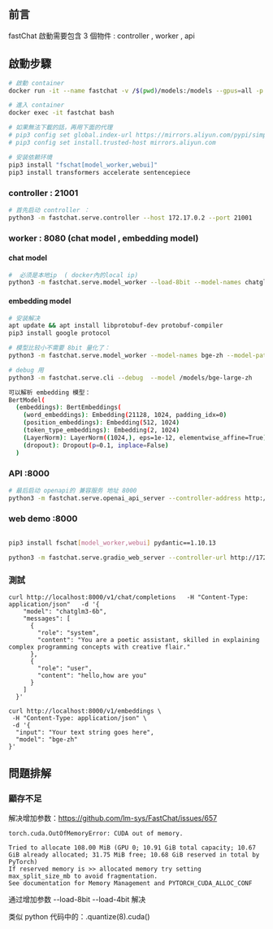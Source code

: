 ## 前言

fastChat 啟動需要包含 3 個物件 : controller , worker , api 

## 啟動步驟

```bash
# 啟動 container
docker run -it --name fastchat -v /$(pwd)/models:/models --gpus=all -p 8000:8000 pytorch/pytorch:2.0.1-cuda11.7-cudnn8-devel

# 進入 container
docker exec -it fastchat bash 

# 如果無法下載的話，再用下面的代理
# pip3 config set global.index-url https://mirrors.aliyun.com/pypi/simple 
# pip3 config set install.trusted-host mirrors.aliyun.com

# 安装依赖环境
pip3 install "fschat[model_worker,webui]"
pip3 install transformers accelerate sentencepiece
```



### controller : 21001

```bash
# 首先启动 controller ：
python3 -m fastchat.serve.controller --host 172.17.0.2 --port 21001 
```



### worker  : 8080    (chat model  ,  embedding model)

#### chat model

```bash
#  必须是本地ip  ( docker內的local ip)
python3 -m fastchat.serve.model_worker --load-8bit --model-names chatglm3-6b --model-path /models/chatglm3-6b --controller-address http://172.17.0.2:21001 --worker-address http://172.17.0.2:8080 --host 0.0.0.0 --port 8080
```

#### embedding model

```bash
# 安装解决 
apt update && apt install libprotobuf-dev protobuf-compiler
pip3 install google protocol

# 模型比较小不需要 8bit 量化了：
python3 -m fastchat.serve.model_worker --model-names bge-zh --model-path /models/bge-large-zh --controller-address http://172.17.0.2:21001 --worker-address http://172.17.0.2:8080 --host 0.0.0.0 --port 8080

# debug 用
python3 -m fastchat.serve.cli --debug  --model /models/bge-large-zh

可以解析 embedding 模型：
BertModel(
  (embeddings): BertEmbeddings(
    (word_embeddings): Embedding(21128, 1024, padding_idx=0)
    (position_embeddings): Embedding(512, 1024)
    (token_type_embeddings): Embedding(2, 1024)
    (LayerNorm): LayerNorm((1024,), eps=1e-12, elementwise_affine=True)
    (dropout): Dropout(p=0.1, inplace=False)
  )
```



### API :8000

```bash
# 最后启动 openapi的 兼容服务 地址 8000
python3 -m fastchat.serve.openai_api_server --controller-address http://172.17.0.2:21001 --host 0.0.0.0 --port 8000
```

### web demo :8000

```bash

pip3 install fschat[model_worker,webui] pydantic==1.10.13

python3 -m fastchat.serve.gradio_web_server --controller-url http://172.17.0.2:21001 --host 0.0.0.0 --port 8000

```





### 測試

```
curl http://localhost:8000/v1/chat/completions   -H "Content-Type: application/json"   -d '{
    "model": "chatglm3-6b",
    "messages": [
      {
        "role": "system",
        "content": "You are a poetic assistant, skilled in explaining complex programming concepts with creative flair."
      },
      {
        "role": "user",
        "content": "hello,how are you"
      }
    ]
  }'
```

```
curl http://localhost:8000/v1/embeddings \
 -H "Content-Type: application/json" \
 -d '{
  "input": "Your text string goes here",
  "model": "bge-zh"
}'
```

## 問題排解

### 顯存不足

解决增加参数：https://github.com/lm-sys/FastChat/issues/657

```
torch.cuda.OutOfMemoryError: CUDA out of memory. 

Tried to allocate 108.00 MiB (GPU 0; 10.91 GiB total capacity; 10.67 GiB already allocated; 31.75 MiB free; 10.68 GiB reserved in total by PyTorch) 
If reserved memory is >> allocated memory try setting max_split_size_mb to avoid fragmentation.  
See documentation for Memory Management and PYTORCH_CUDA_ALLOC_CONF
```



通过增加参数  --load-8bit  --load-4bit 解决

类似 python 代码中的：.quantize(8).cuda()
